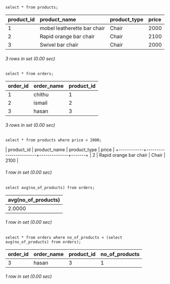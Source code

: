 ```
select * from products;
```


| product_id | product_name                | product_type | price |
|:-----------|:----------------------------|:-------------|:------|
|          1 | mobel leatherette bar chair | Chair        |  2000 |
|          2 | Rapid orange bar chair      | Chair        |  2100 |
|          3 | Swivel bar chair            | Chair        |  2000 |

###### 3 rows in set (0.00 sec)

```
select * from orders;
```

| order_id | order_name | product_id |
|:---------|:-----------|:-----------|
|        1 | chithu     |          1 |
|        2 | ismail     |          2 |
|        3 | hasan      |          3 |

###### 3 rows in set (0.00 sec)

```
select * from products where price > 2000;
```


| product_id | product_name           | product_type | price |
+------------+------------------------+--------------+-------+
|          2 | Rapid orange bar chair | Chair        |  2100 |

###### 1 row in set (0.00 sec)

```
select avg(no_of_products) from orders;
```

| avg(no_of_products) |
|:--------------------|
|              2.0000 |

###### 1 row in set (0.00 sec)

```
select * from orders where no_of_products < (select avg(no_of_products) from orders);
```

| order_id | order_name | product_id | no_of_products |
|:---------|:-----------|:-----------|:---------------|
|        3 | hasan      |          3 |              1 |

###### 1 row in set (0.00 sec)
